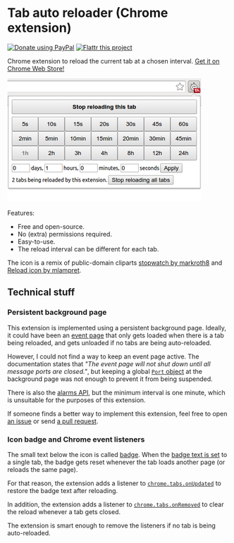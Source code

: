 Tab auto reloader (Chrome extension)
====================================

[![Donate using PayPal](https://www.paypalobjects.com/en_US/i/btn/btn_donate_SM.gif)](https://www.paypal.com/cgi-bin/webscr?cmd=_donations&business=denilsonsa%40gmail%2ecom&lc=US&item_name=Denilson&item_number=crx-reload-tab&currency_code=BRL) [![Flattr this project](https://api.flattr.com/button/flattr-badge-large.png)](https://flattr.com/submit/auto?user_id=denilsonsa&url=https%3A%2F%2Fgithub.com%2Fdenilsonsa%2Fcrx-reload-tab&title=crx-reload-tab&description=This+Chrome+extension+reloads+the+current+tab+at+a+chosen+interval.&tags=github&category=software)

Chrome extension to reload the current tab at a chosen interval. [Get it on Chrome Web Store!][cws]

[![Screenshot of this extension](./screenshot_440x280_2.png)][cws]

Features:

* Free and open-source.
* No (extra) permissions required.
* Easy-to-use.
* The reload interval can be different for each tab.

The icon is a remix of public-domain cliparts [stopwatch by
markroth8][stopwatch] and [Reload icon by mlampret][reload].

Technical stuff
---------------

### Persistent background page

This extension is implemented using a persistent background page. Ideally, it
could have been an [event page][event_pages] that only gets loaded when there
is a tab being reloaded, and gets unloaded if no tabs are being auto-reloaded.

However, I could not find a way to keep an event page active. The documentation
states that *"The event page will not shut down until all message ports are
closed."*, but keeping a global [`Port` object][port] at the background page
was not enough to prevent it from being suspended.

There is also the [alarms API][alarms], but the minimum interval is one minute,
which is unsuitable for the purposes of this extension.

If someone finds a better way to implement this extension, feel free to open
[an issue][issues] or send [a pull request][pulls].

### Icon badge and Chrome event listeners

The small text below the icon is called [badge][]. When the [badge text is
set][setBadgeText] to a single tab, the badge gets reset whenever the tab loads
another page (or reloads the same page).

For that reason, the extension adds a listener to
[`chrome.tabs.onUpdated`][onUpdated] to restore the badge text after reloading.

In addition, the extension adds a listener to
[`chrome.tabs.onRemoved`][onRemoved] to clear the reload whenever a tab gets
closed.

The extension is smart enough to remove the listeners if no tab is being
auto-reloaded.


[cws]: https://chrome.google.com/webstore/detail/knnahnemielbnanghaphjgheamgcjjcb
[issues]: https://github.com/denilsonsa/crx-reload-tab/issues
[pulls]: https://github.com/denilsonsa/crx-reload-tab/pulls
[reload]: https://openclipart.org/detail/171074/reload-icon
[stopwatch]: https://openclipart.org/detail/173421/stopwatch
[alarms]: https://developer.chrome.com/extensions/alarms
[event_pages]: https://developer.chrome.com/extensions/event_pages
[port]: https://developer.chrome.com/extensions/runtime#type-Port
[badge]: https://developer.chrome.com/extensions/browserAction#badge
[setBadgeText]: https://developer.chrome.com/extensions/browserAction#method-setBadgeText
[onUpdated]: https://developer.chrome.com/extensions/tabs#event-onUpdated
[onRemoved]: https://developer.chrome.com/extensions/tabs#event-onRemoved
